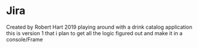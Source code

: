 # Jira 
Created by Robert Hart 2019
playing around with a drink catalog application
this is version 1 that i plan to get all the logic figured out and make it in a console/Frame
